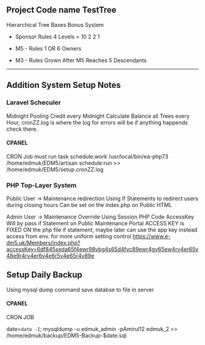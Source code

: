
<p align="center">

</p>

## Project Code name TestTree

Hierarchical Tree Bases Bonus System 

- Sponsor Rules 4 Levels = 10 2 2 1

- M5 - Rules 1 OR 6 Owners
- M3  - Rules Grown After M5 Reaches 5 Descendants 

--------------------------------------------------------------------------------

## Addition System Setup Notes

### Laravel Scheculer 
Midnight Pooling Credit every Midnight
Calculate Balance all Trees every Hour, cronZZ.log is where the log for errors will be if anything happends check there.
#### CPANEL
CRON Job must run task schedule:work
/usr/local/bin/ea-php73 /home/edmuk/EDM5/artisan schedule:run >> /home/edmuk/EDM5/setup.cronZZ.log

### PHP Top-Layer System
Public User -> Maintenance redirection
Using If Statements to redirect users during closing hours
Can be set on the index.php on Public HTML

Admin User -> Maintenance Override
Using Session PHP Code AccessKey Will by pass if Statement on Public Maintenance Portal
ACCESS KEY is FIXED ON the php file if statement, maybe later can use the app key instead access from env. for more uniform setting control
https://www.e-dm5.uk/Members/index.php?accessKey=6df845seda65f4ewr98vbg4s65d4fvc89ewr4gv65ew4rv4er65v48e9r4rv4er6v4e6r5v4e65r4v89e

## Setup Daily Backup
Using mysql dump command save databse to file in server 
#### CPANEL
CRON JOB 


date=`date -I`; mysqldump -u edmuk_admin -pAmirul12 edmuk_2 >> /home/edmuk/backup/EDM5-Backup-$date.sql





